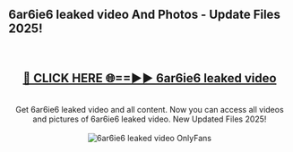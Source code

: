 <h2>6ar6ie6 leaked video And Photos - Update Files 2025!</h2>
<br>
<div align="center">
<h2><a href="https://linkcuts.com/hfmhzwbr" rel="nofollow">🔴 CLICK HERE 🌐==►► 6ar6ie6 leaked video</a></h2>
<br>
Get 6ar6ie6 leaked video and all content. Now you can access all videos and pictures of 6ar6ie6 leaked video. New Updated Files 2025!
<br>
<br>
<a href="https://linkcuts.com/hfmhzwbr" rel="nofollow" data-target="animated-image.originalLink"><img src="https://i.ibb.co.com/WyWwxjT/player-gif2.gif" alt="6ar6ie6 leaked video OnlyFans" style="max-width: 100%; display: inline-block;" data-target="animated-image.originalImage"></a>
</div>
<br>